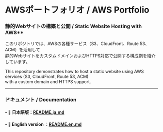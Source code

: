 # AWSポートフォリオ / AWS Portfolio 
### 静的Webサイトの構築と公開 / Static Website Hosting with AWS**

このリポジトリでは、AWSの各種サービス（S3、CloudFront、Route 53、ACM）を活用して  
静的WebサイトをカスタムドメインおよびHTTPS対応で公開する構成例を紹介しています。  

This repository demonstrates how to host a static website using AWS services (S3, CloudFront, Route 53, ACM)  
with a custom domain and HTTPS support.

---

### ドキュメント / Documentation

#### - 📘 日本語版：[README.ja.md](./README.ja.md)  
#### - 📗 English version ：[README.en.md](./README.en.md)
